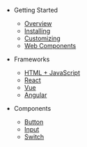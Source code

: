 - Getting Started
  - [Overview](/)
  - [Installing](getting-started/installing.md)
  - [Customizing](getting-started/customizing.md)
  - [Web Components](getting-started/web-components.md)

- Frameworks
  - [HTML + JavaScript](frameworks/html-javascript.md)
  - [React](frameworks/react.md)
  - [Vue](frameworks/vue.md)
  - [Angular](frameworks/angular.md)

- Components
  - [Button](components/button.md)
  - [Input](components/input.md)
  - [Switch](components/switch.md)
